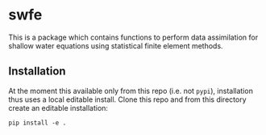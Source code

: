 # swfe

This is a package which contains functions to perform data assimilation for shallow water equations using statistical finite element methods.

## Installation

At the moment this available only from this repo (i.e. not `pypi`), installation thus uses a local editable install. Clone this repo and from this directory create an editable installation:

```{bash}
pip install -e .
```
